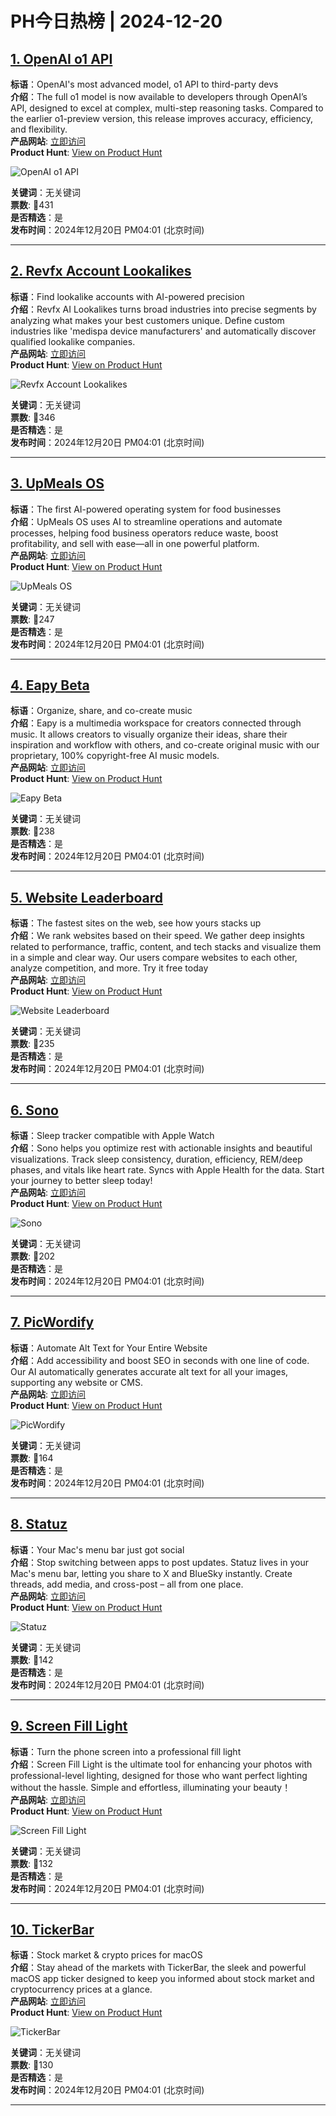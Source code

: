 # PH今日热榜 | 2024-12-20

## [1. OpenAI o1 API ](https://www.producthunt.com/posts/openai-o1-api?utm_campaign=producthunt-api&utm_medium=api-v2&utm_source=Application%3A+linewalker+%28ID%3A+135281%29)  
**标语**：OpenAI's most advanced model, o1 API to third-party devs  
**介绍**：The full o1 model is now available to developers through OpenAI’s API, designed to excel at complex, multi-step reasoning tasks. Compared to the earlier o1-preview version, this release improves accuracy, efficiency, and flexibility.  
**产品网站**: [立即访问](https://www.producthunt.com/r/LKUFYHCDGOPOPH?utm_campaign=producthunt-api&utm_medium=api-v2&utm_source=Application%3A+linewalker+%28ID%3A+135281%29)  
**Product Hunt**: [View on Product Hunt](https://www.producthunt.com/posts/openai-o1-api?utm_campaign=producthunt-api&utm_medium=api-v2&utm_source=Application%3A+linewalker+%28ID%3A+135281%29)  

![OpenAI o1 API ](https://ph-files.imgix.net/19359dee-0f7d-4ed7-be77-a56cad7f3656.png?auto=format&fit=crop&frame=1&h=512&w=1024)  

**关键词**：无关键词  
**票数**: 🔺431  
**是否精选**：是  
**发布时间**：2024年12月20日 PM04:01 (北京时间)  

---

## [2. Revfx Account Lookalikes](https://www.producthunt.com/posts/revfx-account-lookalikes?utm_campaign=producthunt-api&utm_medium=api-v2&utm_source=Application%3A+linewalker+%28ID%3A+135281%29)  
**标语**：Find lookalike accounts with AI-powered precision  
**介绍**：Revfx AI Lookalikes turns broad industries into precise segments by analyzing what makes your best customers unique. Define custom industries like 'medispa device manufacturers' and automatically discover qualified lookalike companies.  
**产品网站**: [立即访问](https://www.producthunt.com/r/B7IAAZDN66AOXG?utm_campaign=producthunt-api&utm_medium=api-v2&utm_source=Application%3A+linewalker+%28ID%3A+135281%29)  
**Product Hunt**: [View on Product Hunt](https://www.producthunt.com/posts/revfx-account-lookalikes?utm_campaign=producthunt-api&utm_medium=api-v2&utm_source=Application%3A+linewalker+%28ID%3A+135281%29)  

![Revfx Account Lookalikes](https://ph-files.imgix.net/9f960ebc-7120-47dd-b4c3-dfb2fc2d7ee1.png?auto=format&fit=crop&frame=1&h=512&w=1024)  

**关键词**：无关键词  
**票数**: 🔺346  
**是否精选**：是  
**发布时间**：2024年12月20日 PM04:01 (北京时间)  

---

## [3. UpMeals OS](https://www.producthunt.com/posts/upmeals-os?utm_campaign=producthunt-api&utm_medium=api-v2&utm_source=Application%3A+linewalker+%28ID%3A+135281%29)  
**标语**：The first AI-powered operating system for food businesses  
**介绍**：UpMeals OS uses AI to streamline operations and automate processes, helping food business operators reduce waste, boost profitability, and sell with ease—all in one powerful platform.  
**产品网站**: [立即访问](https://www.producthunt.com/r/6G5U323Y5B33PL?utm_campaign=producthunt-api&utm_medium=api-v2&utm_source=Application%3A+linewalker+%28ID%3A+135281%29)  
**Product Hunt**: [View on Product Hunt](https://www.producthunt.com/posts/upmeals-os?utm_campaign=producthunt-api&utm_medium=api-v2&utm_source=Application%3A+linewalker+%28ID%3A+135281%29)  

![UpMeals OS](https://ph-files.imgix.net/687a08a9-a263-4ac0-bda1-b507234eb56a.png?auto=format&fit=crop&frame=1&h=512&w=1024)  

**关键词**：无关键词  
**票数**: 🔺247  
**是否精选**：是  
**发布时间**：2024年12月20日 PM04:01 (北京时间)  

---

## [4. Eapy Beta](https://www.producthunt.com/posts/eapy-beta?utm_campaign=producthunt-api&utm_medium=api-v2&utm_source=Application%3A+linewalker+%28ID%3A+135281%29)  
**标语**：Organize, share, and co-create music  
**介绍**：Eapy is a multimedia workspace for creators connected through music. It allows creators to visually organize their ideas, share their inspiration and workflow with others, and co-create original music with our proprietary, 100% copyright-free AI music models.  
**产品网站**: [立即访问](https://www.producthunt.com/r/3GQECOCRWTWBQB?utm_campaign=producthunt-api&utm_medium=api-v2&utm_source=Application%3A+linewalker+%28ID%3A+135281%29)  
**Product Hunt**: [View on Product Hunt](https://www.producthunt.com/posts/eapy-beta?utm_campaign=producthunt-api&utm_medium=api-v2&utm_source=Application%3A+linewalker+%28ID%3A+135281%29)  

![Eapy Beta](https://ph-files.imgix.net/86dc8bd2-c2c7-42a5-8a22-0e2038deb089.png?auto=format&fit=crop&frame=1&h=512&w=1024)  

**关键词**：无关键词  
**票数**: 🔺238  
**是否精选**：是  
**发布时间**：2024年12月20日 PM04:01 (北京时间)  

---

## [5. Website Leaderboard](https://www.producthunt.com/posts/website-leaderboard?utm_campaign=producthunt-api&utm_medium=api-v2&utm_source=Application%3A+linewalker+%28ID%3A+135281%29)  
**标语**：The fastest sites on the web, see how yours stacks up  
**介绍**：We rank websites based on their speed. We gather deep insights related to performance, traffic, content, and tech stacks and visualize them in a simple and clear way. Our users compare websites to each other, analyze competition, and more. Try it free today  
**产品网站**: [立即访问](https://www.producthunt.com/r/HXEVB5FB2HYUVC?utm_campaign=producthunt-api&utm_medium=api-v2&utm_source=Application%3A+linewalker+%28ID%3A+135281%29)  
**Product Hunt**: [View on Product Hunt](https://www.producthunt.com/posts/website-leaderboard?utm_campaign=producthunt-api&utm_medium=api-v2&utm_source=Application%3A+linewalker+%28ID%3A+135281%29)  

![Website Leaderboard](https://ph-files.imgix.net/9cdc3a98-c15c-4e35-b0d1-331f9bf9f5a2.png?auto=format&fit=crop&frame=1&h=512&w=1024)  

**关键词**：无关键词  
**票数**: 🔺235  
**是否精选**：是  
**发布时间**：2024年12月20日 PM04:01 (北京时间)  

---

## [6. Sono ](https://www.producthunt.com/posts/sono?utm_campaign=producthunt-api&utm_medium=api-v2&utm_source=Application%3A+linewalker+%28ID%3A+135281%29)  
**标语**：Sleep tracker compatible with Apple Watch  
**介绍**：Sono helps you optimize rest with actionable insights and beautiful visualizations. Track sleep consistency, duration, efficiency, REM/deep phases, and vitals like heart rate. Syncs with Apple Health for the data. Start your journey to better sleep today!  
**产品网站**: [立即访问](https://www.producthunt.com/r/BMVPQLCQJCYE3W?utm_campaign=producthunt-api&utm_medium=api-v2&utm_source=Application%3A+linewalker+%28ID%3A+135281%29)  
**Product Hunt**: [View on Product Hunt](https://www.producthunt.com/posts/sono?utm_campaign=producthunt-api&utm_medium=api-v2&utm_source=Application%3A+linewalker+%28ID%3A+135281%29)  

![Sono ](https://ph-files.imgix.net/f9526dd3-1c27-4587-82b7-cec34280c87f.png?auto=format&fit=crop&frame=1&h=512&w=1024)  

**关键词**：无关键词  
**票数**: 🔺202  
**是否精选**：是  
**发布时间**：2024年12月20日 PM04:01 (北京时间)  

---

## [7. PicWordify](https://www.producthunt.com/posts/picwordify?utm_campaign=producthunt-api&utm_medium=api-v2&utm_source=Application%3A+linewalker+%28ID%3A+135281%29)  
**标语**：Automate Alt Text for Your Entire Website  
**介绍**：Add accessibility and boost SEO in seconds with one line of code. Our AI automatically generates accurate alt text for all your images, supporting any website or CMS.  
**产品网站**: [立即访问](https://www.producthunt.com/r/YIWWT5FVWWK2E4?utm_campaign=producthunt-api&utm_medium=api-v2&utm_source=Application%3A+linewalker+%28ID%3A+135281%29)  
**Product Hunt**: [View on Product Hunt](https://www.producthunt.com/posts/picwordify?utm_campaign=producthunt-api&utm_medium=api-v2&utm_source=Application%3A+linewalker+%28ID%3A+135281%29)  

![PicWordify](https://ph-files.imgix.net/5c9727fa-e6c7-4bdc-9055-2fc22db88e8d.png?auto=format&fit=crop&frame=1&h=512&w=1024)  

**关键词**：无关键词  
**票数**: 🔺164  
**是否精选**：是  
**发布时间**：2024年12月20日 PM04:01 (北京时间)  

---

## [8. Statuz](https://www.producthunt.com/posts/statuz?utm_campaign=producthunt-api&utm_medium=api-v2&utm_source=Application%3A+linewalker+%28ID%3A+135281%29)  
**标语**：Your Mac's menu bar just got social  
**介绍**：Stop switching between apps to post updates. Statuz lives in your Mac's menu bar, letting you share to X and BlueSky instantly. Create threads, add media, and cross-post – all from one place.  
**产品网站**: [立即访问](https://www.producthunt.com/r/GDVNEJF4MHY7KZ?utm_campaign=producthunt-api&utm_medium=api-v2&utm_source=Application%3A+linewalker+%28ID%3A+135281%29)  
**Product Hunt**: [View on Product Hunt](https://www.producthunt.com/posts/statuz?utm_campaign=producthunt-api&utm_medium=api-v2&utm_source=Application%3A+linewalker+%28ID%3A+135281%29)  

![Statuz](https://ph-files.imgix.net/a8989fbb-6e6c-438b-81b9-27525afae8e7.octet-stream?auto=format&fit=crop&frame=1&h=512&w=1024)  

**关键词**：无关键词  
**票数**: 🔺142  
**是否精选**：是  
**发布时间**：2024年12月20日 PM04:01 (北京时间)  

---

## [9. Screen Fill Light](https://www.producthunt.com/posts/screen-fill-light?utm_campaign=producthunt-api&utm_medium=api-v2&utm_source=Application%3A+linewalker+%28ID%3A+135281%29)  
**标语**：Turn the phone screen into a professional fill light  
**介绍**：Screen Fill Light is the ultimate tool for enhancing your photos with professional-level lighting, designed for those who want perfect lighting without the hassle. Simple and effortless, illuminating your beauty！  
**产品网站**: [立即访问](https://www.producthunt.com/r/DQJVARFC4MSJS7?utm_campaign=producthunt-api&utm_medium=api-v2&utm_source=Application%3A+linewalker+%28ID%3A+135281%29)  
**Product Hunt**: [View on Product Hunt](https://www.producthunt.com/posts/screen-fill-light?utm_campaign=producthunt-api&utm_medium=api-v2&utm_source=Application%3A+linewalker+%28ID%3A+135281%29)  

![Screen Fill Light](https://ph-files.imgix.net/d9740fb6-569a-433e-831d-1a51d576467a.png?auto=format&fit=crop&frame=1&h=512&w=1024)  

**关键词**：无关键词  
**票数**: 🔺132  
**是否精选**：是  
**发布时间**：2024年12月20日 PM04:01 (北京时间)  

---

## [10. TickerBar](https://www.producthunt.com/posts/tickerbar?utm_campaign=producthunt-api&utm_medium=api-v2&utm_source=Application%3A+linewalker+%28ID%3A+135281%29)  
**标语**：Stock market & crypto prices for macOS  
**介绍**：Stay ahead of the markets with TickerBar, the sleek and powerful macOS app ticker designed to keep you informed about stock market and cryptocurrency prices at a glance.  
**产品网站**: [立即访问](https://www.producthunt.com/r/J4M3EYJLU2KHZA?utm_campaign=producthunt-api&utm_medium=api-v2&utm_source=Application%3A+linewalker+%28ID%3A+135281%29)  
**Product Hunt**: [View on Product Hunt](https://www.producthunt.com/posts/tickerbar?utm_campaign=producthunt-api&utm_medium=api-v2&utm_source=Application%3A+linewalker+%28ID%3A+135281%29)  

![TickerBar](https://ph-files.imgix.net/e39d15a0-a202-4e87-bea4-22b45b047075.png?auto=format&fit=crop&frame=1&h=512&w=1024)  

**关键词**：无关键词  
**票数**: 🔺130  
**是否精选**：是  
**发布时间**：2024年12月20日 PM04:01 (北京时间)  

---

